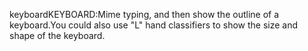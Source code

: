 keyboardKEYBOARD:Mime typing, and then show the outline of a keyboard.You could also use "L" hand classifiers to show the size and shape of the 
keyboard.